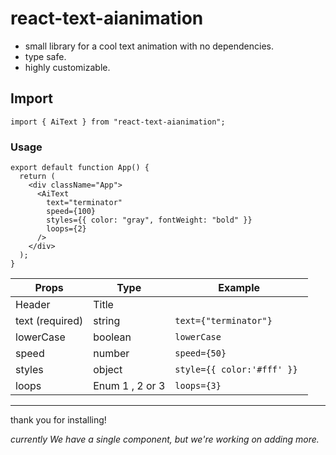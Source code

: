 # react-text-aianimation

 - small library for a cool text animation with no dependencies.
 - type safe.
 - highly customizable.

## Import

```
import { AiText } from "react-text-aianimation";
```

### Usage

```
export default function App() {
  return (
    <div className="App">
      <AiText
        text="terminator"
        speed={100}
        styles={{ color: "gray", fontWeight: "bold" }}
        loops={2}
      />
    </div>
  );
}
```

| Props | Type | Example |
| ----------- | ----------- | --------|
| Header | Title |
| text (required) | string | `text={"terminator"}` |      
| lowerCase | boolean | `lowerCase` |
| speed | number | `speed={50}` |
| styles | object |`style={{ color:'#fff' }} `|
| loops | Enum 1 , 2 or 3 | `loops={3}`|

---

thank you for installing!

*currently We have a single component, but we're working on adding more.*



